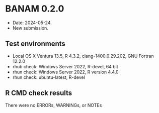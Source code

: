 # BANAM 0.2.0

* Date: 2024-05-24.
* New submission.

## Test environments
* Local OS X Ventura 13.5, R 4.3.2, clang-1400.0.29.202, GNU Fortran 12.2.0
* rhub check: Windows Server 2022, R-devel, 64 bit
* rhun check: Windows Server 2022, R version 4.4.0
* rhun check: ubuntu-latest, R-devel

## R CMD check results
There were no ERRORs, WARNINGs, or NOTEs

